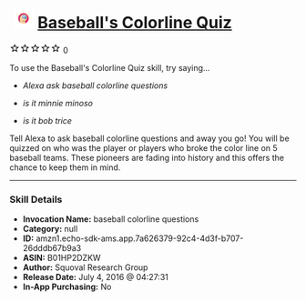 # &nbsp;<img src="skill_icon" alt="Baseball's Colorline Quiz icon" width="36"> [Baseball's Colorline Quiz](http://alexa.amazon.com/#skills/amzn1.echo-sdk-ams.app.7a626379-92c4-4d3f-b707-26dddb67b9a3)
![0 stars](../../images/ic_star_border_black_18dp_1x.png)![0 stars](../../images/ic_star_border_black_18dp_1x.png)![0 stars](../../images/ic_star_border_black_18dp_1x.png)![0 stars](../../images/ic_star_border_black_18dp_1x.png)![0 stars](../../images/ic_star_border_black_18dp_1x.png) 0

To use the Baseball's Colorline Quiz skill, try saying...

* *Alexa ask baseball colorline questions*

* *is it minnie minoso*

* *is it bob trice*

Tell Alexa to ask baseball colorline questions and away you go! You will be quizzed on who was the player or players who broke the color line on 5 baseball teams. These pioneers are fading into history and this offers the chance to keep them in mind.

***

### Skill Details

* **Invocation Name:** baseball colorline questions
* **Category:** null
* **ID:** amzn1.echo-sdk-ams.app.7a626379-92c4-4d3f-b707-26dddb67b9a3
* **ASIN:** B01HP2DZKW
* **Author:** Squoval Research Group
* **Release Date:** July 4, 2016 @ 04:27:31
* **In-App Purchasing:** No
